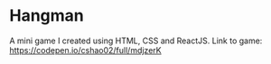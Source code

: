 # Hangman
A mini game I created using HTML, CSS and ReactJS.
Link to game: https://codepen.io/cshao02/full/mdjzerK
